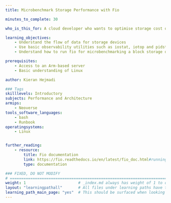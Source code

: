 ```yaml
---
title: Microbenchmark Storage Performance with Fio

minutes_to_complete: 30

who_is_this_for: A cloud developer who wants to optimise storage cost or performance of their application. Developers who want to uncover potential storage-bound bottlenecks or changes when migrating an application to a different platform. 

learning_objectives: 
    - Understand the flow of data for storage devices 
    - Use basic observability utilities such as iostat, iotop and pidstat
    - Understand how to run fio for microbenchmarking a block storage device

prerequisites:
    - Access to an Arm-based server
    - Basic understanding of Linux

author: Kieran Hejmadi

### Tags
skilllevels: Introductory
subjects: Performance and Architecture
armips:
    - Neoverse
tools_software_languages:
    - bash
    - Runbook
operatingsystems:
    - Linux


further_reading:
    - resource:
        title: Fio documentation
        link: https://fio.readthedocs.io/en/latest/fio_doc.html#running-fio
        type: documentation

### FIXED, DO NOT MODIFY
# ================================================================================
weight: 1                       # _index.md always has weight of 1 to order correctly
layout: "learningpathall"       # All files under learning paths have this same wrapper
learning_path_main_page: "yes"  # This should be surfaced when looking for related content. Only set for _index.md of learning path content.
---
```

